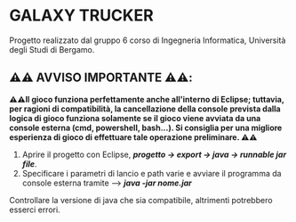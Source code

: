 # GALAXY TRUCKER

Progetto realizzato dal gruppo 6 corso di Ingegneria Informatica, Università degli Studi di Bergamo.

## ⚠️⚠️ AVVISO IMPORTANTE ⚠️⚠️:

**⚠️⚠️Il gioco funziona perfettamente anche all'interno di Eclipse; tuttavia, per ragioni di compatibilità, la cancellazione della console prevista dalla logica di gioco funziona solamente se il gioco viene avviata da una console esterna (cmd, powershell, bash...). Si consiglia per una migliore esperienza di gioco di effettuare tale operazione preliminare. ⚠️⚠️**

1. Aprire il progetto con Eclipse, **_progetto -> export -> java -> runnable jar file_**.
2. Specificare i parametri di lancio e path varie e avviare il programma da console esterna tramite --> **_java -jar nome.jar_**

Controllare la versione di java che sia compatibile, altrimenti potrebbero esserci errori.
